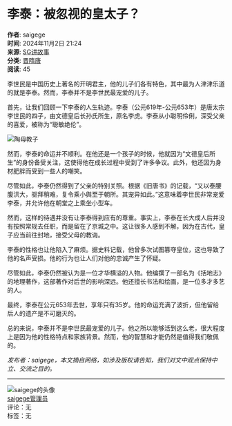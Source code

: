 # 李泰：被忽视的皇太子？

**作者**: saigege  
**时间**: 2024年11月2日 21:24  
**来源**: [SG讲故事](http://www.jgushi.com)  
**分类**: [晋隋唐](http://www.jgushi.com/archives/category/ljst)  
**阅读**: 45  

李世民是中国历史上著名的开明君主，他的儿子们各有特色，其中最为人津津乐道的就是李泰。然而，李泰并不是李世民最宠爱的儿子。

首先，让我们回顾一下李泰的人生轨迹。李泰（公元619年-公元653年）是唐太宗李世民的四子，由文德皇后长孙氏所生，原名李虎。李泰从小聪明伶俐，深受父亲的喜爱，被称为“聪敏绝伦”。

![陶母教子](http://www.jgushi.com/wp-content/uploads/2018/10/tmjz.jpg)

然而，李泰的命运并不顺利。在他还是一个孩子的时候，他就因为“文德皇后所生”的身份备受关注，这使得他在成长过程中受到了许多争议。此外，他还因为身材肥胖而受到一些人的嘲笑。

尽管如此，李泰仍然得到了父亲的特别关照。根据《旧唐书》的记载，“又以泰腰腹洪大，驱拜稍难，复令乘小舆至于朝所。其宠异如此。”这意味着李世民非常宠爱李泰，并允许他在朝堂之上乘坐小型车。

然而，这样的待遇并没有让李泰得到应有的尊重。事实上，李泰在长大成人后并没有按照常规去任职，而是留在了京城之中。这让很多人感到不解，因为在古代，皇子应当前往封地，接受父母的教诲。

李泰的性格也让他陷入了麻烦。据史料记载，他曾多次试图篡夺皇位，这也导致了他的名声受损。他的行为也让人们对他的忠诚产生了怀疑。

尽管如此，李泰仍然被认为是一位才华横溢的人物。他编撰了一部名为《括地志》的地理著作，这部著作对后世的影响深远。他还擅长书法和绘画，是一位多才多艺的人。

最终，李泰在公元653年去世，享年只有35岁。他的命运充满了波折，但他留给后人的遗产是不可磨灭的。

总的来说，李泰并不是李世民最宠爱的儿子。他之所以能够活到这么老，很大程度上是因为他的性格特点和家族背景。然而，他的智慧和才能仍然是值得我们敬佩的。

*发布者：saigege，本文摘自网络，如涉及版权请告知，我们对文中观点保持中立、交流之目的。*

---

![saigege的头像](//www.jgushi.com//wp-content/uploads/1234/06/238a0b923820dcc5.1523952957.jpg)  
[saigege管理员](http://www.jgushi.com/user/saigege)  
评论：无  
标签：无
<!-- tcd_original_link http://www.jgushi.com/archives/151284 -->
